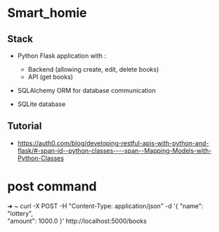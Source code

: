 # Smart_homie


## Stack

- Python Flask application with :
    - Backend (allowing create, edit, delete books)
    - API (get books)

- SQLAlchemy ORM for database communication
- SQLite database

## Tutorial

- https://auth0.com/blog/developing-restful-apis-with-python-and-flask/#-span-id--python-classes----span--Mapping-Models-with-Python-Classes

# post command
➜  ~ curl -X POST -H "Content-Type: application/json" -d '{
  "name": "lottery",       
  "amount": 1000.0
}' http://localhost:5000/books
